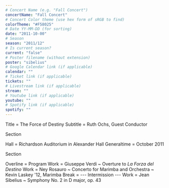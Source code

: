 ```yaml
---
# Concert Name (e.g. "Fall Concert")
concertName: "Fall Concert"
# Concert Color theme (use hex form of sRGB to find)
colorTheme: "#F58025"
# Date YY-MM-DD (for sorting)
date: "2011-10-00"
# Season
season: "2011/12"
# Is current season?
current: "false"
# Poster filename (without extension)
poster: "sibelius"
# Google Calendar link (if applicable)
calendar: ""
# Ticket link (if applicable)
tickets: ""
# Livestream link (if applicable)
stream: ""
# Youtube link (if applicable)
youtube: ""
# Spotify link (if applicable)
spotify: ""
---
```

Title = The Force of Destiny
Subtitle = Ruth Ochs, Guest Conductor

Section

Hall = Richardson Auditorium in Alexander Hall
Generaltime = October 2011

Section

Overline = Program
Work = Giuseppe Verdi ~ Overture to *La Forza del Destino*
Work = Ney Rosauro ~ Concerto for Marimba and Orchestra ~ Kevin Laskey '12, Marimba
Break = --- Intermission ---
Work = Jean Sibelius ~  Symphony No. 2 in D major, op. 43
